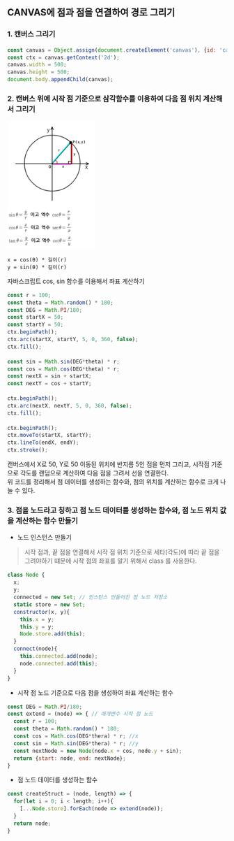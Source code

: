 ## CANVAS에 점과 점을 연결하여 경로 그리기
### 1. 캔버스 그리기
```js
const canvas = Object.assign(document.createElement('canvas'), {id: 'canvas'});
const ctx = canvas.getContext('2d');
canvas.width = 500;
canvas.height = 500;
document.body.appendChild(canvas);
```

### 2. 캔버스 위에 시작 점 기준으로 삼각함수를 이용하여 다음 점 위치 계산해서 그리기
<img src="./assets/image/sin_cos.png" width="200" />

```
x = cos(θ) * 길이(r)
y = sin(θ) * 길이(r)
```
자바스크립트 cos, sin 함수를 이용해서 좌표 계산하기

```js
const r = 100;
const theta = Math.random() * 180;
const DEG = Math.PI/180;
const startX = 50;
const startY = 50;
ctx.beginPath();
ctx.arc(startX, startY, 5, 0, 360, false);
ctx.fill();

const sin = Math.sin(DEG*theta) * r;
const cos = Math.cos(DEG*theta) * r; 
const nextX = sin + startX;
const nextY = cos + startY;

ctx.beginPath();
ctx.arc(nextX, nextY, 5, 0, 360, false);
ctx.fill();

ctx.beginPath();
ctx.moveTo(startX, startY);
ctx.lineTo(endX, endY);
ctx.stroke();
```

캔버스에서 X로 50, Y로 50 이동된 위치에 반지름 5인 점을 먼저 그리고, 시작점 기준으로 각도를 랜덤으로 계산하여 다음 점을 그려서 선을 연결한다.     
위 코드를 정리해서 점 데이터를 생성하는 함수와, 점의 위치를 계산하는 함수로 크게 나눌 수 있다.

### 3. 점을 노드라고 칭하고 점 노드 데이터를 생성하는 함수와, 점 노드 위치 값을 계산하는 함수 만들기
* 노드 인스턴스 만들기
> 시작 점과, 끝 점을 연결해서 시작 점 위치 기준으로 세타(각도)에 따라 끝 점을 그려야하기 떄문에 시작 점의 좌표를 알기 위해서 class 를 사용한다.
```js
class Node {
  x;
  y;
  connected = new Set; // 인스턴스 만들어진 점 노드 저장소
  static store = new Set;
  constructor(x, y){
    this.x = y;
    this.y = y;
    Node.store.add(this);
  }
  connect(node){
    this.connected.add(node);
    node.connected.add(this);
  }
}
```
* 시작 점 노드 기준으로 다음 점을 생성하여 좌표 계산하는 함수 
```js
const DEG = Math.PI/180;
const extend = (node) => { // 매개변수 시작 점 노드
  const r = 100;
  const theta = Math.random() * 180;
  const cos = Math.cos(DEG*thera) * r; //x
  const sin = Math.sin(DEG*thera) * r; //y
  const nextNode = new Node(node.x + cos, node.y + sin);
  return {start: node, end: nextNode};
}
```

* 점 노드 데이터를 생성하는 함수
```js
const createStruct = (node, length) => {
  for(let i = 0; i < length; i++){
    [...Node.store].forEach(node => extend(node));
  }
  return node;
}
```


